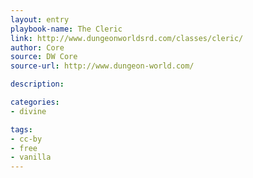 ```yaml
---
layout: entry
playbook-name: The Cleric
link: http://www.dungeonworldsrd.com/classes/cleric/
author: Core
source: DW Core
source-url: http://www.dungeon-world.com/

description:

categories:
- divine

tags:
- cc-by
- free
- vanilla
---
```

